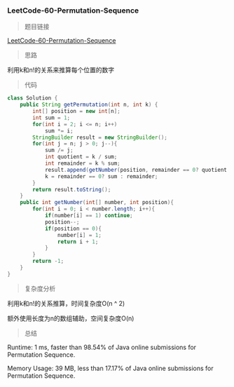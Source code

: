 ### LeetCode-60-Permutation-Sequence

> 题目链接

[LeetCode-60-Permutation-Sequence](https://leetcode.com/problems/permutation-sequence/)

> 思路

利用k和n!的关系来推算每个位置的数字

> 代码

```java
class Solution {
    public String getPermutation(int n, int k) {
        int[] position = new int[n];
        int sum = 1;
        for(int i = 2; i <= n; i++)
            sum *= i;
        StringBuilder result = new StringBuilder();
        for(int j = n; j > 0; j--){
            sum /= j;
            int quotient = k / sum;
            int remainder = k % sum;
            result.append(getNumber(position, remainder == 0? quotient: quotient + 1));
            k = remainder == 0? sum : remainder;
        }
        return result.toString();
    }
    public int getNumber(int[] number, int position){
        for(int i = 0; i < number.length; i++){
            if(number[i] == 1) continue;
            position--;
            if(position == 0){
                number[i] = 1;
                return i + 1;
            }
        }
        return -1;
    }
}
```

> 复杂度分析

利用k和n!的关系推算，时间复杂度O(n ^ 2)

额外使用长度为n的数组辅助，空间复杂度O(n)

> 总结

Runtime: 1 ms, faster than 98.54% of Java online submissions for Permutation Sequence.

Memory Usage: 39 MB, less than 17.17% of Java online submissions for Permutation Sequence.
